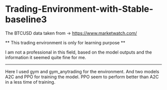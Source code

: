 # Trading-Environment-with-Stable-baseline3

The BTCUSD data taken from -> https://www.marketwatch.com/

** This trading environment is only for learning purpose **

I am not a professional in this field, based on the model outputs and the information
it seemed quite fine for me.

-----------------------------------------------------------------------------------------

Here I used gym and gym_anytrading for the environment. And two models A2C and PPO for
training the model. PPO seem to perform better than A2C in a less time of training.
